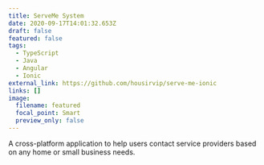 ```yaml
---
title: ServeMe System
date: 2020-09-17T14:01:32.653Z
draft: false
featured: false
tags:
  - TypeScript
  - Java
  - Angular
  - Ionic
external_link: https://github.com/housirvip/serve-me-ionic
links: []
image:
  filename: featured
  focal_point: Smart
  preview_only: false
---
```

A cross-platform application to help users contact service providers based on any home or small business needs.